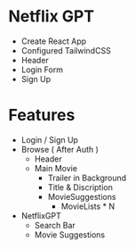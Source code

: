 # Netflix GPT

- Create React App
- Configured TailwindCSS
- Header
- Login Form
- Sign Up

# Features
- Login / Sign Up
- Browse ( After Auth )
    - Header
    - Main Movie
        - Trailer  in Background
        - Title & Discription
        - MovieSuggestions
            - MovieLists * N 
- NetflixGPT
    - Search Bar
    - Movie Suggestions            